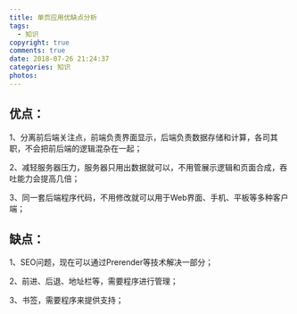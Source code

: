 ```yaml
---
title: 单页应用优缺点分析
tags:
  - 知识
copyright: true
comments: true
date: 2018-07-26 21:24:37
categories: 知识
photos:
---
```


## 优点：
1、分离前后端关注点，前端负责界面显示，后端负责数据存储和计算，各司其职，不会把前后端的逻辑混杂在一起；

2、减轻服务器压力，服务器只用出数据就可以，不用管展示逻辑和页面合成，吞吐能力会提高几倍；

3、同一套后端程序代码，不用修改就可以用于Web界面、手机、平板等多种客户端；

## 缺点：
1、SEO问题，现在可以通过Prerender等技术解决一部分；

2、前进、后退、地址栏等，需要程序进行管理；

3、书签，需要程序来提供支持；
